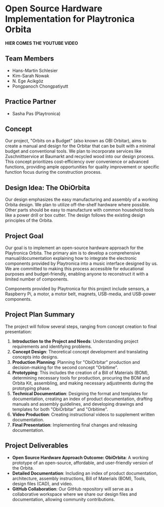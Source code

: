 # Open Source Hardware Implementation for Playtronica Orbita

**HIER COMES THE YOUTUBE VIDEO**

## Team Members
- Hans-Martin Schlesier
- Kim-Sarah Nowak
- N. Ege Acikgöz
- Pongpanoch Chongpatiyutt

## Practice Partner
- Sasha Pas (Playtronica)

## Concept
Our project, "Orbits on a Budget" (also known as OBI Orbitar), aims to create a manual and design for the Orbitar that can be built with a minimal budget and conventional tools. We plan to incorporate services like Zuschnittservice at Baumarkt and recycled wood into our design process. This concept prioritizes cost-efficiency over convenience or advanced functions, providing ample opportunities for quality improvement or specific function focus during the construction process.

## Design Idea: The ObiOrbita
Our design emphasizes the easy manufacturing and assembly of a working Orbita design. We plan to utilize off-the-shelf hardware where possible. Other parts should be easy to manufacture with common household tools like a power drill or box cutter. The design follows the existing design principles of the Orbita.

## Project Goal
Our goal is to implement an open-source hardware approach for the Playtronica Orbita. The primary aim is to develop a comprehensive manual/documentation explaining how to integrate the electronic components provided by Playtronica into a music interface designed by us. We are committed to making this process accessible for educational purposes and budget-friendly, enabling anyone to reconstruct it with a limited number of components.

Components provided by Playtronica for this project include sensors, a Raspberry Pi, a motor, a motor belt, magnets, USB-media, and USB-power components.

## Project Plan Summary
The project will follow several steps, ranging from concept creation to final presentation:

1. **Introduction to the Project and Needs**: Understanding project requirements and identifying problems.
2. **Concept Design**: Theoretical concept development and translating concepts into designs.
3. **Production Planning**: Planning for "ObiOrbitar" production and decision-making for the second concept "Orbitime".
4. **Prototyping**: This includes the creation of a Bill of Materials (BOM), determining necessary tools for production, procuring the BOM and Orbita Kit, assembling, and making necessary adjustments during the prototyping phase.
5. **Technical Documentation**: Designing the format and templates for documentation, creating an index of product documentation, drafting manuals and assembly guidelines, and developing drawings and templates for both "ObiOrbitar" and "Orbitime".
6. **Video Production**: Creating instructional videos to supplement written documentation.
7. **Final Presentation**: Implementing final changes and releasing documentation.

## Project Deliverables
- **Open Source Hardware Approach Outcome: ObiOrbita**: A working prototype of an open-source, affordable, and user-friendly version of the Orbita.
- **Detailed Documentation**: Including an index of product documentation, architecture, assembly instructions, Bill of Materials (BOM), Tools, design files (CAD), and video.
- **GitHub Collaboration**: Our GitHub repository will serve as a collaborative workspace where we share our design files and documentation, allowing community contributions.

